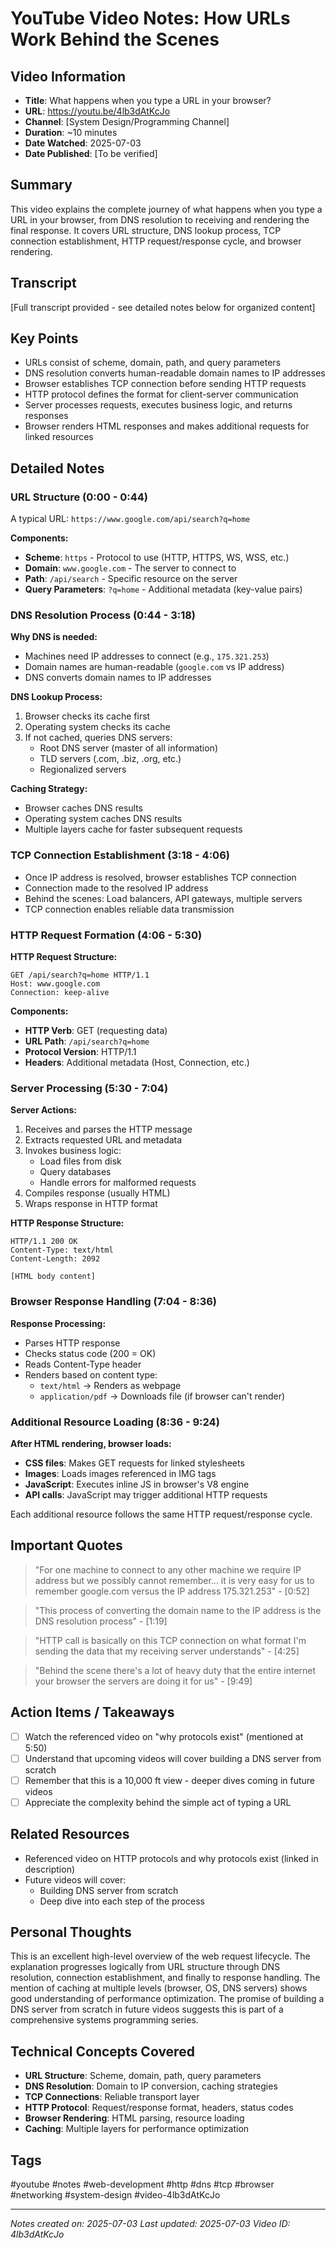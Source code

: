 # YouTube Video Notes: How URLs Work Behind the Scenes

## Video Information
- **Title**: What happens when you type a URL in your browser?
- **URL**: https://youtu.be/4lb3dAtKcJo
- **Channel**: [System Design/Programming Channel]
- **Duration**: ~10 minutes
- **Date Watched**: 2025-07-03
- **Date Published**: [To be verified]

## Summary
This video explains the complete journey of what happens when you type a URL in your browser, from DNS resolution to receiving and rendering the final response. It covers URL structure, DNS lookup process, TCP connection establishment, HTTP request/response cycle, and browser rendering.

## Transcript
[Full transcript provided - see detailed notes below for organized content]

## Key Points
- URLs consist of scheme, domain, path, and query parameters
- DNS resolution converts human-readable domain names to IP addresses
- Browser establishes TCP connection before sending HTTP requests
- HTTP protocol defines the format for client-server communication
- Server processes requests, executes business logic, and returns responses
- Browser renders HTML responses and makes additional requests for linked resources

## Detailed Notes

### URL Structure (0:00 - 0:44)
A typical URL: `https://www.google.com/api/search?q=home`

**Components:**
- **Scheme**: `https` - Protocol to use (HTTP, HTTPS, WS, WSS, etc.)
- **Domain**: `www.google.com` - The server to connect to
- **Path**: `/api/search` - Specific resource on the server
- **Query Parameters**: `?q=home` - Additional metadata (key-value pairs)

### DNS Resolution Process (0:44 - 3:18)
**Why DNS is needed:**
- Machines need IP addresses to connect (e.g., `175.321.253`)
- Domain names are human-readable (`google.com` vs IP address)
- DNS converts domain names to IP addresses

**DNS Lookup Process:**
1. Browser checks its cache first
2. Operating system checks its cache
3. If not cached, queries DNS servers:
   - Root DNS server (master of all information)
   - TLD servers (.com, .biz, .org, etc.)
   - Regionalized servers

**Caching Strategy:**
- Browser caches DNS results
- Operating system caches DNS results
- Multiple layers cache for faster subsequent requests

### TCP Connection Establishment (3:18 - 4:06)
- Once IP address is resolved, browser establishes TCP connection
- Connection made to the resolved IP address
- Behind the scenes: Load balancers, API gateways, multiple servers
- TCP connection enables reliable data transmission

### HTTP Request Formation (4:06 - 5:30)
**HTTP Request Structure:**
```
GET /api/search?q=home HTTP/1.1
Host: www.google.com
Connection: keep-alive
```

**Components:**
- **HTTP Verb**: GET (requesting data)
- **URL Path**: `/api/search?q=home`
- **Protocol Version**: HTTP/1.1
- **Headers**: Additional metadata (Host, Connection, etc.)

### Server Processing (5:30 - 7:04)
**Server Actions:**
1. Receives and parses the HTTP message
2. Extracts requested URL and metadata
3. Invokes business logic:
   - Load files from disk
   - Query databases
   - Handle errors for malformed requests
4. Compiles response (usually HTML)
5. Wraps response in HTTP format

**HTTP Response Structure:**
```
HTTP/1.1 200 OK
Content-Type: text/html
Content-Length: 2092

[HTML body content]
```

### Browser Response Handling (7:04 - 8:36)
**Response Processing:**
- Parses HTTP response
- Checks status code (200 = OK)
- Reads Content-Type header
- Renders based on content type:
  - `text/html` → Renders as webpage
  - `application/pdf` → Downloads file (if browser can't render)

### Additional Resource Loading (8:36 - 9:24)
**After HTML rendering, browser loads:**
- **CSS files**: Makes GET requests for linked stylesheets
- **Images**: Loads images referenced in IMG tags
- **JavaScript**: Executes inline JS in browser's V8 engine
- **API calls**: JavaScript may trigger additional HTTP requests

Each additional resource follows the same HTTP request/response cycle.

## Important Quotes
> "For one machine to connect to any other machine we require IP address but we possibly cannot remember... it is very easy for us to remember google.com versus the IP address 175.321.253" - [0:52]

> "This process of converting the domain name to the IP address is the DNS resolution process" - [1:19]

> "HTTP call is basically on this TCP connection on what format I'm sending the data that my receiving server understands" - [4:25]

> "Behind the scene there's a lot of heavy duty that the entire internet your browser the servers are doing it for us" - [9:49]

## Action Items / Takeaways
- [ ] Watch the referenced video on "why protocols exist" (mentioned at 5:50)
- [ ] Understand that upcoming videos will cover building a DNS server from scratch
- [ ] Remember that this is a 10,000 ft view - deeper dives coming in future videos
- [ ] Appreciate the complexity behind the simple act of typing a URL

## Related Resources
- Referenced video on HTTP protocols and why protocols exist (linked in description)
- Future videos will cover:
  - Building DNS server from scratch
  - Deep dive into each step of the process

## Personal Thoughts
This is an excellent high-level overview of the web request lifecycle. The explanation progresses logically from URL structure through DNS resolution, connection establishment, and finally to response handling. The mention of caching at multiple levels (browser, OS, DNS servers) shows good understanding of performance optimization. The promise of building a DNS server from scratch in future videos suggests this is part of a comprehensive systems programming series.

## Technical Concepts Covered
- **URL Structure**: Scheme, domain, path, query parameters
- **DNS Resolution**: Domain to IP conversion, caching strategies
- **TCP Connections**: Reliable transport layer
- **HTTP Protocol**: Request/response format, headers, status codes
- **Browser Rendering**: HTML parsing, resource loading
- **Caching**: Multiple layers for performance optimization

## Tags
#youtube #notes #web-development #http #dns #tcp #browser #networking #system-design #video-4lb3dAtKcJo

---
*Notes created on: 2025-07-03*
*Last updated: 2025-07-03*
*Video ID: 4lb3dAtKcJo*